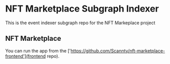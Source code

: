 # NFT Marketplace Subgraph Indexer

This is the event indexer subgraph repo for the NFT Markeplace project

## NFT Marketplace

You can run the app from the ['https://github.com/Scannty/nft-marketplace-frontend'](frontend repo).
